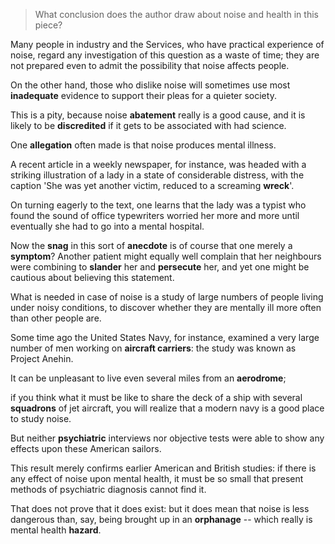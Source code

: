 > What conclusion does the author draw about noise and health in this piece?

 

Many people in industry and the Services, who have practical experience of noise, regard any investigation of this question as a waste of time; they are not prepared even to admit the possibility that noise affects people. 

On the other hand, those who dislike noise will sometimes use most **inadequate** evidence to support their pleas for a quieter society. 

This is a pity, because noise **abatement** really is a good cause, and it is likely to be **discredited** if it gets to be associated with had science.





One **allegation** often made is that noise produces mental illness.

A recent article in a weekly newspaper, for instance, was headed with a striking illustration of a lady in a state of considerable distress, with the caption 'She was yet another victim, reduced to a screaming **wreck**'. 

On turning eagerly to the text, one learns that the lady was a typist who found the sound of office typewriters worried her more and more until eventually she had to go into a mental hospital. 

Now the **snag** in this sort of **anecdote** is of course that one merely a **symptom**? Another patient might equally well complain that her neighbours were combining to **slander** her and **persecute** her, and yet one might be cautious about believing this statement.

 

What is needed in case of noise is a study of large numbers of people living under noisy conditions, to discover whether they are mentally ill more often than other people are. 

Some time ago the United States Navy, for instance, examined a very large number of men working on **aircraft carriers**: the study was known as Project Anehin. 

It can be unpleasant to live even several miles from an **aerodrome**; 

if you think what it must be like to share the deck of a ship with several **squadrons** of jet aircraft, you will realize that a modern navy is a good place to study noise. 

But neither **psychiatric** interviews nor objective tests were able to show any effects upon these American sailors. 

This result merely confirms earlier American and British studies: if there is any effect of noise upon mental health, it must be so small that present methods of psychiatric diagnosis cannot find it. 

That does not prove that it does exist: but it does mean that noise is less dangerous than, say, being brought up in an **orphanage** -- which really is mental health **hazard**.


